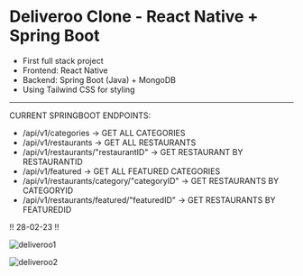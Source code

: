 # Deliveroo Clone - React Native + Spring Boot

- First full stack project
- Frontend: React Native
- Backend: Spring Boot (Java) + MongoDB
- Using Tailwind CSS for styling

---------------

CURRENT SPRINGBOOT ENDPOINTS:

- /api/v1/categories  ->  GET ALL CATEGORIES
- /api/v1/restaurants  ->  GET ALL RESTAURANTS
- /api/v1/restaurants/"restaurantID" -> GET RESTAURANT BY RESTAURANTID
- /api/v1/featured  ->  GET ALL FEATURED CATEGORIES
- /api/v1/restaurants/category/"categoryID"  ->  GET RESTAURANTS BY CATEGORYID
- /api/v1/restaurants/featured/"featuredID" -> GET RESTAURANTS BY FEATUREDID


!! 28-02-23 !!

![deliveroo1](https://user-images.githubusercontent.com/120139042/221926764-0706b4fc-a9e3-468f-9879-846559767b34.png)

![deliveroo2](https://user-images.githubusercontent.com/120139042/221926789-98db377e-687b-411b-8525-5a272d626b8e.png)

